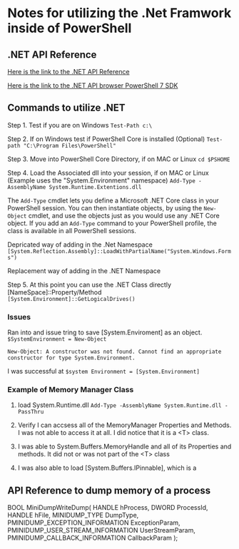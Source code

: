 # Notes for utilizing the .Net Framwork inside of PowerShell

## .NET API Reference

[Here is the link to the .NET API Reference](https://docs.microsoft.com/en-us/dotnet/api/?view=netcore-3.1)

[Here is the link to the .NET API browser PowerShell 7 SDK](https://docs.microsoft.com/en-us/dotnet/api/?view=powershellsdk-7.0.0)

## Commands to utilize .NET

Step 1. Test if you are on Windows
`Test-Path c:\`

Step 2. If on Windows test if PowerShell Core is installed (Optional)
`Test-path "C:\Program Files\PowerShell"`

Step 3. Move into PowerShell Core Directory, if on MAC or Linux
`cd $PSHOME`

Step 4. Load the Associated dll into your session, if on MAC or Linux (Example uses the "System.Environment" namespace)
`Add-Type -AssemblyName System.Runtime.Extentions.dll`

The `Add-Type` cmdlet lets you define a Microsoft .NET Core class in your PowerShell session. You can then instantiate objects, by using the `New-Object` cmdlet, and use the objects just as you would use any .NET Core object. If you add an `Add-Type` command to your PowerShell profile, the class is available in all PowerShell sessions.

Depricated way of adding in the .Net Namespace  
`[System.Reflection.Assembly]::LoadWithPartialName("System.Windows.Forms")`

Replacement way of adding in the .NET Namespace

Step 5. At this point you can use the .NET Class directly  
[NameSpace]::Property/Method  
`[System.Environment]::GetLogicalDrives()`  

### Issues 

Ran into and issue tring to save [System.Enviroment] as an object.  
`$SystemEnvironment = New-Object `

  ```Error
  New-Object: A constructor was not found. Cannot find an appropriate constructor for type System.Environment.
  ```
I was successful at `$system Environment = [System.Environment]`

### Example of Memory Manager Class

1. load System.Runtime.dll
`Add-Type -AssemblyName System.Runtime.dll -PassThru`

2. Verify I can accsess all of the MemoryManager Properties and Methods.  I was not able to access it at all.  I did notice that it is a \<T\> class.

3. I was able to System.Buffers.MemoryHandle and all of its Properties and methods.  It did not or was not part of the \<T\> class

4. I was also able to load [System.Buffers.IPinnable], which is a 



## API Reference to dump memory of a process

BOOL MiniDumpWriteDump(
  HANDLE                            hProcess,
  DWORD                             ProcessId,
  HANDLE                            hFile,
  MINIDUMP_TYPE                     DumpType,
  PMINIDUMP_EXCEPTION_INFORMATION   ExceptionParam,
  PMINIDUMP_USER_STREAM_INFORMATION UserStreamParam,
  PMINIDUMP_CALLBACK_INFORMATION    CallbackParam
);